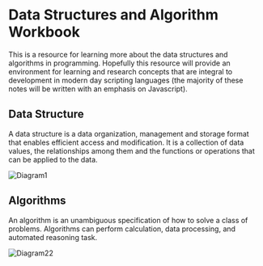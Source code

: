 # Data Structures and Algorithm Workbook 
This is a resource for learning more about the data structures and algorithms in programming. Hopefully this resource will provide an environment for learning and research concepts that are integral to development in modern day scripting languages (the majority of these notes will be written with an emphasis on Javascript). 

## Data Structure 
A data structure is a data organization, management and storage format that enables efficient access and modification. It is a collection of data values, the relationships among them and the functions or operations that can be applied to the data. 

![Diagram1](https://cdn-images-1.medium.com/max/1500/1*qpZpG8Y87vfI_kCGVTBdoA.jpeg)

## Algorithms 
An algorithm is an unambiguous specification of how to solve a class of problems. Algorithms can perform calculation, data processing, and automated reasoning task. 

![Diagram22](https://blog.pandorafms.org/wp-content/uploads/2018/05/what-is-an-algorithm-featured.png)
